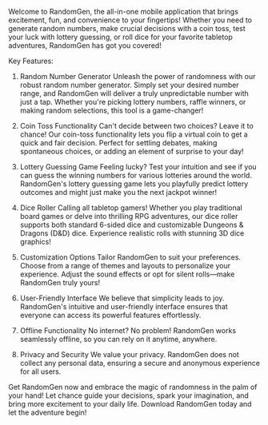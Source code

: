 Welcome to RandomGen, the all-in-one mobile application that brings excitement, fun, and convenience to your fingertips! Whether you need to generate random numbers, make crucial decisions with a coin toss, test your luck with lottery guessing, or roll dice for your favorite tabletop adventures, RandomGen has got you covered!

Key Features:

1. Random Number Generator
Unleash the power of randomness with our robust random number generator. Simply set your desired number range, and RandomGen will deliver a truly unpredictable number with just a tap. Whether you're picking lottery numbers, raffle winners, or making random selections, this tool is a game-changer!

2. Coin Toss Functionality
Can't decide between two choices? Leave it to chance! Our coin-toss functionality lets you flip a virtual coin to get a quick and fair decision. Perfect for settling debates, making spontaneous choices, or adding an element of surprise to your day!

3. Lottery Guessing Game
Feeling lucky? Test your intuition and see if you can guess the winning numbers for various lotteries around the world. RandomGen's lottery guessing game lets you playfully predict lottery outcomes and might just make you the next jackpot winner!

4. Dice Roller
Calling all tabletop gamers! Whether you play traditional board games or delve into thrilling RPG adventures, our dice roller supports both standard 6-sided dice and customizable Dungeons & Dragons (D&D) dice. Experience realistic rolls with stunning 3D dice graphics!

5. Customization Options
Tailor RandomGen to suit your preferences. Choose from a range of themes and layouts to personalize your experience. Adjust the sound effects or opt for silent rolls—make RandomGen truly yours!

6. User-Friendly Interface
We believe that simplicity leads to joy. RandomGen's intuitive and user-friendly interface ensures that everyone can access its powerful features effortlessly.

7. Offline Functionality
No internet? No problem! RandomGen works seamlessly offline, so you can rely on it anytime, anywhere.

8. Privacy and Security
We value your privacy. RandomGen does not collect any personal data, ensuring a secure and anonymous experience for all users.

Get RandomGen now and embrace the magic of randomness in the palm of your hand! Let chance guide your decisions, spark your imagination, and bring more excitement to your daily life. Download RandomGen today and let the adventure begin!

